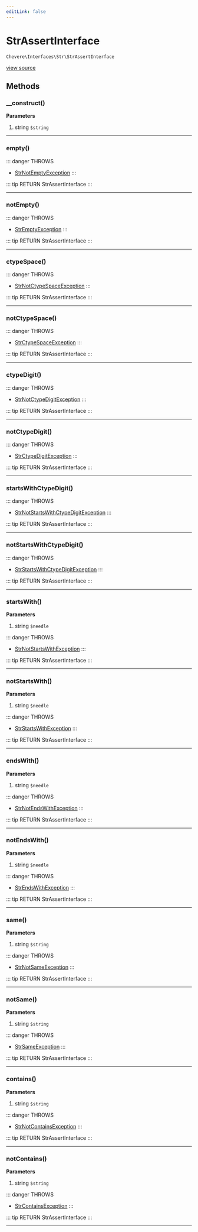 ```yaml
---
editLink: false
---
```


# StrAssertInterface

`Chevere\Interfaces\Str\StrAssertInterface`

[view source](https://github.com/chevere/chevere/blob/master/interfaces/Str/StrAssertInterface.php)

## Methods

### __construct()

**Parameters**

1. string `$string`

---

### empty()

::: danger THROWS
- [StrNotEmptyException](../../Exceptions/Str/StrNotEmptyException.md)
:::

::: tip RETURN
StrAssertInterface
:::

---

### notEmpty()

::: danger THROWS
- [StrEmptyException](../../Exceptions/Str/StrEmptyException.md)
:::

::: tip RETURN
StrAssertInterface
:::

---

### ctypeSpace()

::: danger THROWS
- [StrNotCtypeSpaceException](../../Exceptions/Str/StrNotCtypeSpaceException.md)
:::

::: tip RETURN
StrAssertInterface
:::

---

### notCtypeSpace()

::: danger THROWS
- [StrCtypeSpaceException](../../Exceptions/Str/StrCtypeSpaceException.md)
:::

::: tip RETURN
StrAssertInterface
:::

---

### ctypeDigit()

::: danger THROWS
- [StrNotCtypeDigitException](../../Exceptions/Str/StrNotCtypeDigitException.md)
:::

::: tip RETURN
StrAssertInterface
:::

---

### notCtypeDigit()

::: danger THROWS
- [StrCtypeDigitException](../../Exceptions/Str/StrCtypeDigitException.md)
:::

::: tip RETURN
StrAssertInterface
:::

---

### startsWithCtypeDigit()

::: danger THROWS
- [StrNotStartsWithCtypeDigitException](../../Exceptions/Str/StrNotStartsWithCtypeDigitException.md)
:::

::: tip RETURN
StrAssertInterface
:::

---

### notStartsWithCtypeDigit()

::: danger THROWS
- [StrStartsWithCtypeDigitException](../../Exceptions/Str/StrStartsWithCtypeDigitException.md)
:::

::: tip RETURN
StrAssertInterface
:::

---

### startsWith()

**Parameters**

1. string `$needle`

::: danger THROWS
- [StrNotStartsWithException](../../Exceptions/Str/StrNotStartsWithException.md)
:::

::: tip RETURN
StrAssertInterface
:::

---

### notStartsWith()

**Parameters**

1. string `$needle`

::: danger THROWS
- [StrStartsWithException](../../Exceptions/Str/StrStartsWithException.md)
:::

::: tip RETURN
StrAssertInterface
:::

---

### endsWith()

**Parameters**

1. string `$needle`

::: danger THROWS
- [StrNotEndsWithException](../../Exceptions/Str/StrNotEndsWithException.md)
:::

::: tip RETURN
StrAssertInterface
:::

---

### notEndsWith()

**Parameters**

1. string `$needle`

::: danger THROWS
- [StrEndsWithException](../../Exceptions/Str/StrEndsWithException.md)
:::

::: tip RETURN
StrAssertInterface
:::

---

### same()

**Parameters**

1. string `$string`

::: danger THROWS
- [StrNotSameException](../../Exceptions/Str/StrNotSameException.md)
:::

::: tip RETURN
StrAssertInterface
:::

---

### notSame()

**Parameters**

1. string `$string`

::: danger THROWS
- [StrSameException](../../Exceptions/Str/StrSameException.md)
:::

::: tip RETURN
StrAssertInterface
:::

---

### contains()

**Parameters**

1. string `$string`

::: danger THROWS
- [StrNotContainsException](../../Exceptions/Str/StrNotContainsException.md)
:::

::: tip RETURN
StrAssertInterface
:::

---

### notContains()

**Parameters**

1. string `$string`

::: danger THROWS
- [StrContainsException](../../Exceptions/Str/StrContainsException.md)
:::

::: tip RETURN
StrAssertInterface
:::

---
